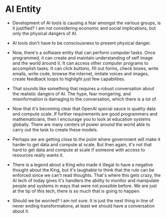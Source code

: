 # AI Entity

- Development of AI tools is causing a fear amongst the various groups, is it justified? I am not considering economic and social implications, but only the physical dangers of AI.

- AI tools don't have to be consciousness to present physical danger.

- Now, there's a software entity that can perform computer tasks. Once programmed, it can create and maintain understanding of self image and the world around it.
 It can access other computer programs to accomplish tasks. It can click buttons, fill out forms, check boxes, write emails, write code, browse the internet, imitate voices and images, create feedback loops to highlight just few capabilities.

- That sounds like something that requires a robust conversation about the realistic dangers of AI. The hype, fear mongering, and misinformation is damaging to the conversation, which there is a lot of.

- Now that it's becoming clear that OpenAI special sauce is quality data and compute scale. If further requirements are good programmers and mathematicians, then I encourage you to look at education systems globally. There are many centers of power around the world able to carry out the task to create these models.

- Perhaps we are getting close to the point where government will make it harder to get data and compute at scale. But then again, it's not that hard to get data and compute at scale if someone with access to resources really wants it.

- There is a legend about a King who made it illegal to have a negative thought about the King, but it's laughable to think that the rule can be enforced since we can't read thoughts. That's where this gets crazy, the AI tech of today gives it's handlers the ability to monitor and manipulate people and systems in ways that were not possible before. We are just at the tip of this tech, there is so much that is going to happen.

- Should we be worried? I am not sure. It is just the next thing in line of never ending transformations, at least we should have a conversation about it.

